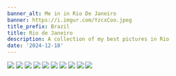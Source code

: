 ```yaml
---
banner_alt: Me in in Rio De Janeiro
banner: https://i.imgur.com/YzcxCoo.jpeg
title_prefix: Brazil
title: Rio de Janeiro
description: A collection of my best pictures in Rio
date: '2024-12-18'
---
```


![](https://imgur.com/TsextjG.jpeg)
![](https://imgur.com/dnQ5ZcE.jpeg)
![](https://imgur.com/gWNCZBS.jpeg)
![](https://imgur.com/oPM3zgh.jpeg)
![](https://imgur.com/EQmZ9he.jpeg)
![](https://imgur.com/6qMhBCz.jpeg)
![](https://imgur.com/xYFQ7ha.jpeg)
![](https://imgur.com/2Wwnm6g.jpeg)
![](https://imgur.com/bdSvQ83.jpeg)
![](https://imgur.com/ki6dJaW.jpeg)